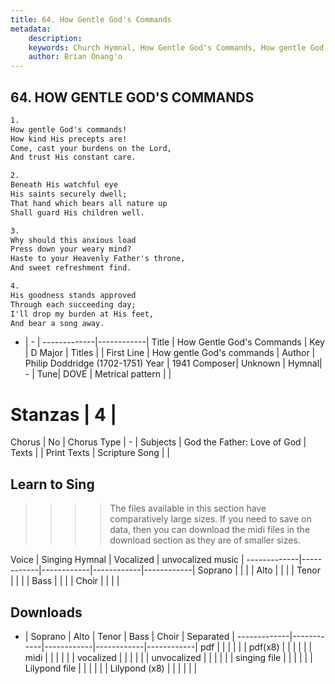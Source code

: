 ```yaml
---
title: 64. How Gentle God's Commands
metadata:
    description: 
    keywords: Church Hymnal, How Gentle God's Commands, How gentle God's commands, 
    author: Brian Onang'o
---
```



## 64. HOW GENTLE GOD'S COMMANDS

```txt
1.
How gentle God's commands! 
How kind His precepts are! 
Come, cast your burdens on the Lord, 
And trust His constant care. 

2.
Beneath His watchful eye 
His saints securely dwell; 
That hand which bears all nature up 
Shall guard His children well. 

3.
Why should this anxious load 
Press down your weary mind? 
Haste to your Heavenly Father's throne, 
And sweet refreshment find. 

4.
His goodness stands approved 
Through each succeeding day; 
I'll drop my burden at His feet, 
And bear a song away.

```

- |   -  |
-------------|------------|
Title | How Gentle God's Commands |
Key | D Major |
Titles |  |
First Line | How gentle God's commands |
Author | Philip Doddridge (1702-1751)
Year | 1941
Composer| Unknown |
Hymnal|  - |
Tune| DOVE |
Metrical pattern | |
# Stanzas | 4 |
Chorus | No |
Chorus Type | - |
Subjects | God the Father: Love of God |
Texts |  |
Print Texts | 
Scripture Song |  |
  
## Learn to Sing

>>>> The files available in this section have comparatively large sizes. If you need to save on data, then you can download the midi files in the download section as they are of smaller sizes.

Voice |  Singing Hymnal | Vocalized | unvocalized music |
-------------|------------|------------|------------|------------|
Soprano | | | |
Alto | | | |
Tenor | | | |
Bass | | | |
Choir | | | |

## Downloads

- |  Soprano | Alto | Tenor | Bass | Choir | Separated |
-------------|------------|------------|------------|------------|
pdf | | | | | |
pdf(x8) | | | | | |
midi | | | | | |
vocalized | | | | | |
unvocalized | | | | | |
singing file | | | | | |
Lilypond file | | | | | |
Lilypond (x8) | | | | | |
  